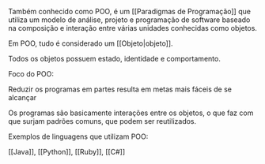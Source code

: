 
Também conhecido como POO, é um [[Paradigmas de Programação]] que utiliza um modelo de análise, projeto e programação de software baseado na composição e interação entre várias unidades conhecidas como objetos.

Em POO, tudo é considerado um [[Objeto|objeto]]. 

Todos os objetos possuem estado, identidade e comportamento.

Foco do POO:

Reduzir os programas em partes resulta em metas mais fáceis de se alcançar

Os programas são basicamente interações entre os objetos, o que faz com que surjam padrões comuns, que podem ser reutilizados.

Exemplos de linguagens que utilizam POO:

[[Java]], [[Python]], [[Ruby]], [[C#]]
